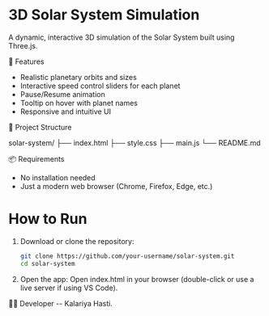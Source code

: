 # 3D Solar System Simulation

A dynamic, interactive 3D simulation of the Solar System built using Three.js.

🚀 Features

- Realistic planetary orbits and sizes
- Interactive speed control sliders for each planet
- Pause/Resume animation
- Tooltip on hover with planet names
- Responsive and intuitive UI

📁 Project Structure

solar-system/
├── index.html
├── style.css
├── main.js
└── README.md

📦 Requirements

- No installation needed
- Just a modern web browser (Chrome, Firefox, Edge, etc.)

# How to Run

1. Download or clone the repository:
   ```bash
   git clone https://github.com/your-username/solar-system.git
   cd solar-system

2. Open the app:
    Open index.html in your browser (double-click or use a live server if using VS Code).


👨‍💻 Developer -- Kalariya Hasti.

